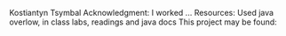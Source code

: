 Kostiantyn Tsymbal
Acknowledgment:
I worked ...
Resources:
Used java overlow, in class labs, readings and java docs
This project may be found: 